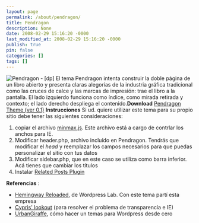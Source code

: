 ```yaml
---
layout: page
permalink: /about/pendragon/
title: Pendragon
description: None
date: 2008-02-29 15:16:20 -0000
last_modified_at: 2008-02-29 15:16:20 -0000
publish: true
pin: false
categories: []
tags: []
---
```

![Pendragon - \[dp\]](http://herbertspencer.net/wp/wp-content/uploads/2006/08/pendragon.png) El tema Pendragon intenta construir la doble página de un libro abierto y presenta claras alegorí­as de la industria gráfica tradicional como las cruces de calce y las marcas de impresión: trae el libro a la pantalla. El lado izquierdo funciona como í­ndice, como mirada retirada y contexto; el lado derecho despliega el contenido.**Download** [Pendragon Theme (ver 0.1)](http://herbertspencer.net/wp/wp-content/uploads/2006/07/pendragon.zip) **Instrucciones** Si ud. quiere utilizar este tema para su propio sitio debe tener las siguientes consideraciones:

  1. copiar el archivo [minmax.js](http://www.herbertspencer.net/wp/wp-content/uploads/2008/02/minmax.js). Este archivo está a cargo de contrlar los anchos para IE.
  2. Modificar header.php, archivo incluí­do en Pendragon. Tendrás que modificar el _head_ y reemplazar los campos necesarios para que puedas personalizar el sitio con tus datos
  3. Modificar sidebar.php, que en este caso se utiliza como barra inferior. Acá tienes que cambiar los tí­tulos
  4. Instalar [Related Posts Plugin](http://www.w-a-s-a-b-i.com/archives/2006/02/02/wordpress-related-entries-20/)

**Referencias** :

* [Hemingway Reloaded](http://wordpresslab.com/blog/2006/02/07/hemingway-reloaded/), de Wordpress Lab. Con este tema partí­ esta empresa
* [Cypris' lookout](http://blog.nkadesign.com/?p=13) (para resolver el problema de transparencia e IE)
* [UrbanGiraffe](http://www.urbangiraffe.com/themes/), cómo hacer un temas para Wordpress desde cero

